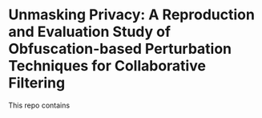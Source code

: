# Unmasking Privacy: A Reproduction and Evaluation Study of Obfuscation-based Perturbation Techniques for Collaborative Filtering

This repo contains
